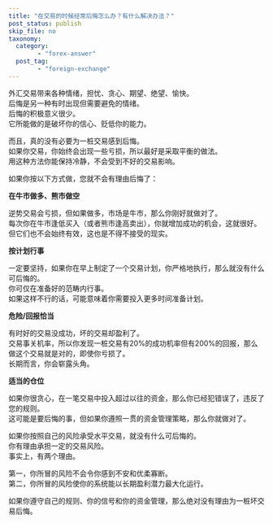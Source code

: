 ```yaml
---
title: "在交易的时候经常后悔怎么办？有什么解决办法？"
post_status: publish
skip_file: no
taxonomy:
  category:
        - "forex-answer"
  post_tag:
        - "foreign-exchange"
---
```


外汇交易带来各种情绪，担忧、贪心、期望、绝望、愉快。  
后悔是另一种有时出现但需要避免的情绪。  
后悔的积极意义很少。  
它所能做的是破坏你的信心、贬低你的能力。

而且，真的没有必要为一桩交易感到后悔。  
如果你交易，你始终会出现一些亏损，所以最好是采取平衡的做法。  
用这种方法你能保持冷静，不会受到不好的交易影响。

如果你按以下方式做，您就不会有理由后悔了：

**在牛市做多、熊市做空**

逆势交易会亏损，但如果做多，市场是牛市，那么你刚好就做对了。  
每次你在牛市逢低买入（或者熊市逢高卖出），你就增加成功的机会，这就很好。  
但它们也不会始终有效，这也是不得不接受的现实。

**按计划行事**

一定要坚持，如果你在早上制定了一个交易计划，你严格地执行，那么就没有什么可后悔的。  
你可仅在准备好的范畴内行事。  
如果这样不行的话，可能意味着你需要投入更多时间准备计划。

**危险/回报恰当**

有时好的交易没成功，坏的交易却盈利了。  
交易事关机率，所以你发现一桩交易有20%的成功机率但有200%的回报，那么做这个交易就是对的，即使你亏损了。  
长期而言，你会崭露头角。

**适当的仓位**

如果你很贪心，在一笔交易中投入超过以往的资金，那么你已经犯错误了，违反了您的规则。  
这可能是要后悔的事，但如果你遵照一贯的资金管理策略，那么你就做对了。

如果你按照自己的风险承受水平交易，就没有什么可后悔的。  
你有理由承担一定的交易风险。  
事实上，有两个理由。

第一，你所冒的风险不会令你感到不安和优柔寡断。  
第二，你所冒的风险使你的系统能以长期盈利潜力最大化运行。

如果你遵守自己的规则、你的信号和你的资金管理，那么绝对没有理由为一桩坏交易后悔。
